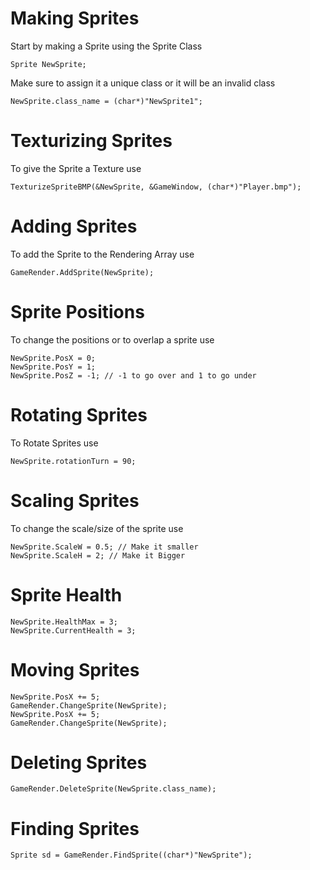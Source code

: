 # Making Sprites
Start by making a Sprite using the Sprite Class
```
Sprite NewSprite;
```
Make sure to assign it a unique class or it will be an invalid class
```
NewSprite.class_name = (char*)"NewSprite1";
```
# Texturizing Sprites
To give the Sprite a Texture use
```
TexturizeSpriteBMP(&NewSprite, &GameWindow, (char*)"Player.bmp");
```
# Adding Sprites
To add the Sprite to the Rendering Array use
```
GameRender.AddSprite(NewSprite);
```
# Sprite Positions
To change the positions or to overlap a sprite use
```
NewSprite.PosX = 0;
NewSprite.PosY = 1;
NewSprite.PosZ = -1; // -1 to go over and 1 to go under
```
# Rotating Sprites
To Rotate Sprites use
```
NewSprite.rotationTurn = 90;
```
# Scaling Sprites
To change the scale/size of the sprite use
```
NewSprite.ScaleW = 0.5; // Make it smaller
NewSprite.ScaleH = 2; // Make it Bigger
```
# Sprite Health
```
NewSprite.HealthMax = 3;
NewSprite.CurrentHealth = 3;
```
# Moving Sprites
```
NewSprite.PosX += 5;
GameRender.ChangeSprite(NewSprite);
NewSprite.PosX += 5;
GameRender.ChangeSprite(NewSprite);
```
# Deleting Sprites
```
GameRender.DeleteSprite(NewSprite.class_name);
```
# Finding Sprites
```
Sprite sd = GameRender.FindSprite((char*)"NewSprite");
```
